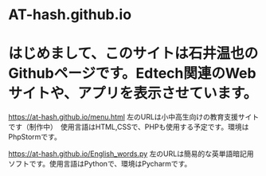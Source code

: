 # AT-hash.github.io
# はじめまして、このサイトは石井温也のGithubページです。Edtech関連のWebサイトや、アプリを表示させています。
https://at-hash.github.io/menu.html
左のURLは小中高生向けの教育支援サイトです（制作中）　使用言語はHTML,CSSで、PHPも使用する予定です。環境はPhpStormです。

https://at-hash.github.io/English_words.py
左のURLは簡易的な英単語暗記用ソフトです。使用言語はPythonで、環境はPycharmです。
